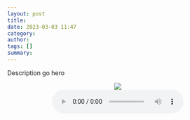 ```yaml
---
layout: post
title: 
date: 2023-03-03 11:47
category: 
author: 
tags: []
summary: 
---
```


Description go hero

<div style="text-align:center">
    <img src="/assets/sounds/DES208/image.jpg">
    <br>
    <audio controls="controls">
        <source type="audio/wav" src="/assets/sounds/DES208/audio.wav">
    <p>Your browser does not support the audio element.</p>
</audio>
</div>

